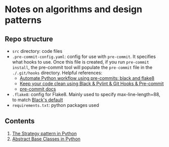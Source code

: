 # Notes on algorithms and design patterns

## Repo structure 

- `src` directory: code files 
- `.pre-commit-config.yaml`: config for use with `pre-commit`. It specifies what hooks to use. 
  Once this file is created, if you run `pre-commit install`, the pre-commit tool will populate the 
  `pre-commit` file in the `./.git/hooks` directory. Helpful references: 
    - [Automate Python workflow using pre-commits: black and flake8](https://ljvmiranda921.github.io/notebook/2018/06/21/precommits-using-black-and-flake8/)
    - [Keep your code clean using Black & Pylint & Git Hooks & Pre-commit](https://towardsdatascience.com/keep-your-code-clean-using-black-pylint-git-hooks-pre-commit-baf6991f7376)
    - [pre-commit docs](https://pre-commit.com/#)
- `.flake8`: config for Flake8. Mainly used to specify max-line-length=88, to match [Black's default](https://black.readthedocs.io/en/stable/the_black_code_style/current_style.html)
- `requirements.txt`: python packages used 

## Contents 
1. [The Strategy pattern in Python](https://github.com/nayefahmad/algorithms-and-design-patterns/blob/main/src/strategy-pattern.ipynb)
2. [Abstract Base Classes in Python](https://github.com/nayefahmad/algorithms-and-design-patterns/blob/main/src/abstract-base-class.ipynb)
